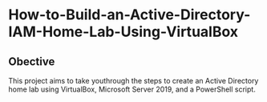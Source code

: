 # How-to-Build-an-Active-Directory-IAM-Home-Lab-Using-VirtualBox


## Obective
This project aims to take youthrough the steps to create an Active Directory home lab using VirtualBox, Microsoft Server 2019, and a PowerShell script.
